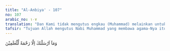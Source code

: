 ```yaml
---
title: "Al-Anbiya' - 107"
no: 107
arabic_no: ١٠٧
translation: "Dan Kami tidak mengutus engkau (Muhammad) melainkan untuk (menjadi) rahmat bagi seluruh alam."
tafsir: "Tujuan Allah mengutus Nabi Muhammad yang membawa agama-Nya itu, tidak lain adalah memberi petunjuk dan peringatan agar mereka bahagia di dunia dan di akhirat. Rahmat Allah bagi seluruh alam meliputi perlindungan, kedamaian, kasih sayang dan sebagainya, yang diberikan Allah terhadap makhluk-Nya. Baik yang beriman maupun yang tidak beriman, termasuk binatang dan tumbuh-tumbuhan.\n\nJika dilihat sejarah manusia dan kemanusiaan, maka agama Islam adalah agama yang berusaha sekuat tenaga menghapuskan perbudakan dan penindasan oleh manusia terhadap manusia yang lain. Seandainya pintu perbudakan masih terbuka, itu hanyalah sekedar untuk mengimbangi perbuatan orang-orang kafir terhadap kaum Muslimin. Sedangkan jalan-jalan untuk menghapuskan perbudakan disediakan, baik dengan cara memberi imbalan yang besar bagi orang yang memerdekakan budak maupun dengan mengaitkan kafarat/hukuman dengan pembebasan budak. Perbaikanperbaikan tentang kedudukan perempuan yang waktu itu hampir sama dengan binatang, dan pengakuan terhadap kedudukan anak yatim, perhatian terhadap fakir dan miskin, perintah melakukan jihad untuk memerangi kebodohan dan kemiskinan, semuanya diajarkan oleh Al-Qur'an dan Hadis. Dengan demikian seluruh umat manusia memperoleh rahmat, baik yang langsung atau tidak langsung dari agama yang dibawa Nabi Muhammad. Tetapi kebanyakan manusia masih mengingkari padahal rahmat yang mereka peroleh adalah rahmat dan nikmat Allah."
---
```


وَمَآ اَرْسَلْنٰكَ اِلَّا رَحْمَةً لِّلْعٰلَمِيْنَ 
